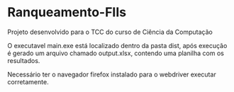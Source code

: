 # Ranqueamento-FIIs
Projeto desenvolvido para o TCC do curso de Ciência da Computação

O executavel main.exe está localizado dentro da pasta dist, após execução é gerado um arquivo chamado output.xlsx, contendo uma planilha com os resultados.

Necessário ter o navegador firefox instalado para o webdriver executar corretamente.
